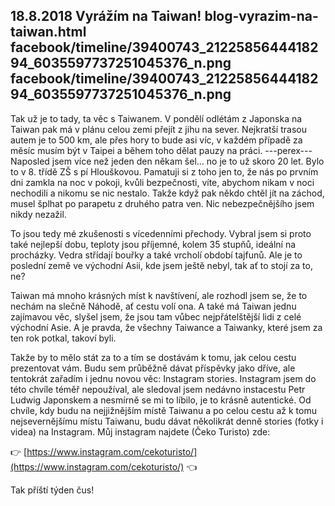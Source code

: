 18.8.2018
Vyrážím na Taiwan!
blog-vyrazim-na-taiwan.html
facebook/timeline/39400743_2122585644418294_6035597737251045376_n.png
facebook/timeline/39400743_2122585644418294_6035597737251045376_n.png
--------------

Tak už je to tady, ta věc s Taiwanem. V pondělí odlétám z Japonska na Taiwan pak má v plánu celou zemi přejít z jihu na sever. Nejkratší trasou autem je to 500 km, ale přes hory to bude asi víc, v každém případě za měsíc musím být v Taipei a během toho dělat pauzy na práci.
---perex---
Naposled jsem více než jeden den někam šel… no je to už skoro 20 let. Bylo to v 8. třídě ZŠ s pí Hlouškovou. Pamatuji si z toho jen to, že nás po prvním dni zamkla na noc v pokoji, kvůli bezpečnosti, víte, abychom nikam v noci nechodili a nikomu se nic nestalo. Takže když pak někdo chtěl jít na záchod, musel šplhat po parapetu z druhého patra ven. Nic nebezpečnějšího jsem nikdy nezažil.

To jsou tedy mé zkušenosti s vícedenními přechody. Vybral jsem si proto také nejlepší dobu, teploty jsou příjemné, kolem 35 stupňů, ideální na procházky. Vedra střídají bouřky a také vrcholí období tajfunů. Ale je to poslední země ve východní Asii, kde jsem ještě nebyl, tak ať to stojí za to, ne?

Taiwan má mnoho krásných míst k navštívení, ale rozhodl jsem se, že to nechám na slečně Náhodě, ať cestu volí ona. A také má Taiwan jednu zajímavou věc, slyšel jsem, že jsou tam vůbec nejpřátelštější lidi z celé východní Asie. A je pravda, že všechny Taiwance a Taiwanky, které jsem za ten rok potkal, takoví byli.

Takže by to mělo stát za to a tím se dostávám k tomu, jak celou cestu prezentovat vám. Budu sem průběžně dávat příspěvky jako dříve, ale tentokrát zařadím i jednu novou věc: Instagram stories. Instagram jsem do této chvíle téměř nepoužíval, ale sledoval jsem nedávno instacestu Petr Ludwig Japonskem a nesmírně se mi to líbilo, je to krásně autentické. Od chvíle, kdy budu na nejjižnějším místě Taiwanu a po celou cestu až k tomu nejsevernějšímu místu Taiwanu, budu dávat několikrát denně stories (fotky i videa) na Instagram. Můj instagram najdete (Čeko Turisto) zde:

👉 [https://www.instagram.com/cekoturisto/](https://www.instagram.com/cekoturisto/) 👈

Tak příští týden čus!
